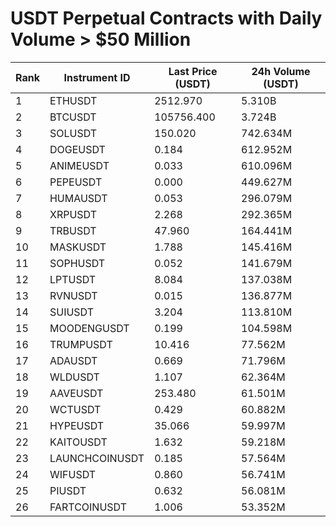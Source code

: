 # USDT Perpetual Contracts with Daily Volume > $50 Million

| Rank | Instrument ID | Last Price (USDT) | 24h Volume (USDT) |
|------|---------------|-------------------|-------------------|
| 1 | ETHUSDT | 2512.970 | 5.310B |
| 2 | BTCUSDT | 105756.400 | 3.724B |
| 3 | SOLUSDT | 150.020 | 742.634M |
| 4 | DOGEUSDT | 0.184 | 612.952M |
| 5 | ANIMEUSDT | 0.033 | 610.096M |
| 6 | PEPEUSDT | 0.000 | 449.627M |
| 7 | HUMAUSDT | 0.053 | 296.079M |
| 8 | XRPUSDT | 2.268 | 292.365M |
| 9 | TRBUSDT | 47.960 | 164.441M |
| 10 | MASKUSDT | 1.788 | 145.416M |
| 11 | SOPHUSDT | 0.052 | 141.679M |
| 12 | LPTUSDT | 8.084 | 137.038M |
| 13 | RVNUSDT | 0.015 | 136.877M |
| 14 | SUIUSDT | 3.204 | 113.810M |
| 15 | MOODENGUSDT | 0.199 | 104.598M |
| 16 | TRUMPUSDT | 10.416 | 77.562M |
| 17 | ADAUSDT | 0.669 | 71.796M |
| 18 | WLDUSDT | 1.107 | 62.364M |
| 19 | AAVEUSDT | 253.480 | 61.501M |
| 20 | WCTUSDT | 0.429 | 60.882M |
| 21 | HYPEUSDT | 35.066 | 59.997M |
| 22 | KAITOUSDT | 1.632 | 59.218M |
| 23 | LAUNCHCOINUSDT | 0.185 | 57.564M |
| 24 | WIFUSDT | 0.860 | 56.741M |
| 25 | PIUSDT | 0.632 | 56.081M |
| 26 | FARTCOINUSDT | 1.006 | 53.352M |
